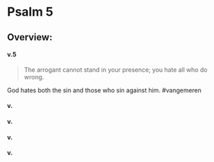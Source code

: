 # Psalm 5

## Overview:


#### v.5
>The arrogant cannot stand in your presence; you hate all who do wrong.

God hates both the sin and those who sin against him.
#vangemeren 

#### v.
>

#### v.
>

#### v.
>

#### v.
>